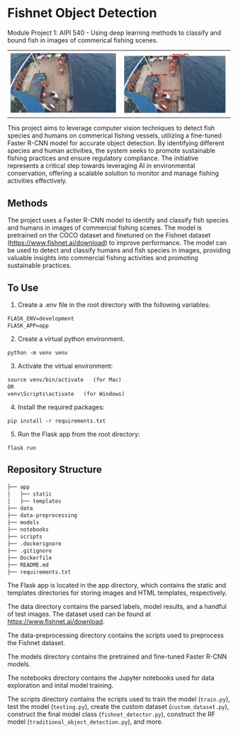 # Fishnet Object Detection
Module Project 1: AIPI 540 - Using deep learning methods to classify and bound fish in images of commerical fishing scenes.

<table>
  <tr>
    <td>
      <img src="data/test_image_2.jpg" alt="input image" width="400"/>
    </td>
    <td>
      <img src="data/readme_output_pic.jpg" alt="output image" width="400"/>
    </td>
  </tr>
</table>

This project aims to leverage computer vision techniques to detect fish species and humans on commerical fishing vessels, utilizing a fine-tuned Faster R-CNN model for accurate object detection. By identifying different species and human activities, the system seeks to promote sustainable fishing practices and ensure regulatory compliance. The initiative represents a critical step towards leveraging AI in environmental conservation, offering a scalable solution to monitor and manage fishing activities effectively.

## Methods
The project uses a Faster R-CNN model to identify and classify fish species and humans in images of commercial fishing scenes. The model is pretrained on the COCO dataset and finetuned on the Fishnet dataset (https://www.fishnet.ai/download) to improve performance. The model can be used to detect and classify humans and fish species in images, providing valuable insights into commercial fishing activities and promoting sustainable practices.

## To Use

1. Create a .env file in the root directory with the following variables:
```
FLASK_ENV=development
FLASK_APP=app
```
2. Create a virtual python environment.
```
python -m venv venv
```
3. Activate the virtual environment:
```
source venv/bin/activate   (for Mac)
OR
venv\Scripts\activate   (for Windows)
```
4. Install the required packages:
```
pip install -r requirements.txt
```
5. Run the Flask app from the root directory:
```
flask run
```

## Repository Structure
```
├── app
│   ├── static
│   ├── templates
├── data
├── data-preprocessing
├── models
├── notebooks
├── scripts
├── .dockerignore
├── .gitignore
├── Dockerfile
├── README.md
├── requirements.txt
```
The Flask app is located in the app directory, which contains the static and templates directories for storing images and HTML templates, respectively. 

The data directory contains the parsed labels, model results, and a handful of test images. The dataset used can be found at https://www.fishnet.ai/download. 

The data-preprocessing directory contains the scripts used to preprocess the Fishnet dataset. 

The models directory contains the pretrained and fine-tuned Faster R-CNN models. 

The notebooks directory contains the Jupyter notebooks used for data exploration and inital model training.

The scripts directory contains the scripts used to train the model (`train.py`), test the model (`testing.py`), create the custom dataset (`custom_dataset.py`), construct the final model class (`fishnet_detector.py`), construct the RF model (`traditional_object_detection.py`), and more.
